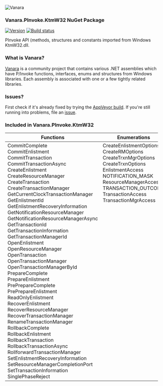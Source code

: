 ﻿![Vanara](https://github.com/dahall/Vanara/raw/master/docs/icons/VanaraHeading.png)
### Vanara.PInvoke.KtmW32 NuGet Package
[![Version](https://img.shields.io/nuget/v/Vanara.PInvoke.KtmW32?label=NuGet&style=flat-square)](https://github.com/dahall/Vanara/releases)
[![Build status](https://img.shields.io/appveyor/build/dahall/vanara?label=AppVeyor%20build&style=flat-square)](https://ci.appveyor.com/project/dahall/vanara)

PInvoke API (methods, structures and constants imported from Windows KtmW32.dll.

### What is Vanara?

[Vanara](https://github.com/dahall/Vanara) is a community project that contains various .NET assemblies which have P/Invoke functions, interfaces, enums and structures from Windows libraries. Each assembly is associated with one or a few tightly related libraries.

### Issues?

First check if it's already fixed by trying the [AppVeyor build](https://ci.appveyor.com/nuget/vanara-prerelease).
If you're still running into problems, file an [issue](https://github.com/dahall/Vanara/issues).

### Included in Vanara.PInvoke.KtmW32

Functions | Enumerations | Structures
--- | --- | ---
CommitComplete<br>CommitEnlistment<br>CommitTransaction<br>CommitTransactionAsync<br>CreateEnlistment<br>CreateResourceManager<br>CreateTransaction<br>CreateTransactionManager<br>GetCurrentClockTransactionManager<br>GetEnlistmentId<br>GetEnlistmentRecoveryInformation<br>GetNotificationResourceManager<br>GetNotificationResourceManagerAsync<br>GetTransactionId<br>GetTransactionInformation<br>GetTransactionManagerId<br>OpenEnlistment<br>OpenResourceManager<br>OpenTransaction<br>OpenTransactionManager<br>OpenTransactionManagerById<br>PrepareComplete<br>PrepareEnlistment<br>PrePrepareComplete<br>PrePrepareEnlistment<br>ReadOnlyEnlistment<br>RecoverEnlistment<br>RecoverResourceManager<br>RecoverTransactionManager<br>RenameTransactionManager<br>RollbackComplete<br>RollbackEnlistment<br>RollbackTransaction<br>RollbackTransactionAsync<br>RollforwardTransactionManager<br>SetEnlistmentRecoveryInformation<br>SetResourceManagerCompletionPort<br>SetTransactionInformation<br>SinglePhaseReject<br> | CreateEnlistmentOptions<br>CreateRMOptions<br>CreateTrxnMgrOptions<br>CreateTrxnOptions<br>EnlistmentAccess<br>NOTIFICATION_MASK<br>ResourceManagerAccess<br>TRANSACTION_OUTCOME<br>TransactionAccess<br>TransactionMgrAccess<br><br><br><br><br><br><br><br><br><br><br><br><br><br><br><br><br><br><br><br><br><br><br><br><br><br><br><br><br><br> | HENLISTMENT<br>HRESMGR<br>HTRXNMGR<br>TRANSACTION_NOTIFICATION<br>TRANSACTION_NOTIFICATION_RECOVERY_ARGUMENT<br><br><br><br><br><br><br><br><br><br><br><br><br><br><br><br><br><br><br><br><br><br><br><br><br><br><br><br><br><br><br><br><br><br><br>
